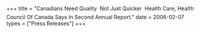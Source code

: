 +++
title = "Canadians Need Quality  Not Just Quicker  Health Care, Health Council Of Canada Says In Second Annual Report."
date = 2006-02-07
types = ["Press Releases"]
+++
